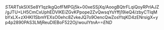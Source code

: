 $START$skSIXSe8Y1qzIkgQofFMPGj5k+00xeSSjXq/AoogBQtrFLqiQoyRPrlAJZ/gJTU+LH5CmCxUphEDVlKEiZGvKPpope2ZvQwsqYsYffj19ieQ4/zbyCTIqMbYxLX+zXHKI1SbmYEXsO0ehc8ZvkeJQ7o9OencQwZosYtqKD4zENrsigX+yp4p2890PAS3LMjReuDIEBoF522Oj/wouIYtnA==$END$